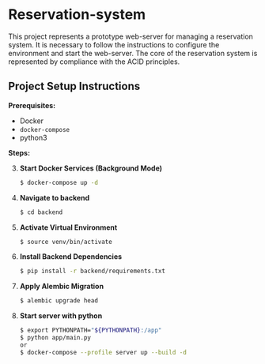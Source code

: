 # Reservation-system

This project represents a prototype web-server for managing a reservation system. It is necessary to follow the instructions to configure the environment and start the web-server. The core of the reservation system is represented by compliance with the ACID principles.

## Project Setup Instructions

**Prerequisites:**

* Docker
* `docker-compose`
* python3

**Steps:**

3. **Start Docker Services (Background Mode)**
   ```bash
   $ docker-compose up -d

2. **Navigate to backend**
   ```bash
   $ cd backend

3. **Activate Virtual Environment**
    ```bash
    $ source venv/bin/activate

4. **Install Backend Dependencies**
    ```bash
    $ pip install -r backend/requirements.txt

5. **Apply Alembic Migration**
    ```bash
    $ alembic upgrade head

6. **Start server with python**
    ```bash
    $ export PYTHONPATH="${PYTHONPATH}:/app"
    $ python app/main.py
    or
    $ docker-compose --profile server up --build -d

 
